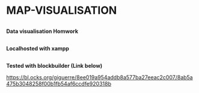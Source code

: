 # MAP-VISUALISATION
##

**Data visualisation Homwork**
##
**Localhosted with xampp**
##
**Tested with blockbuilder (Link below)**

<https://bl.ocks.org/giguerre/8ee019a954addb8a577ba27eeac2c007/8ab5a475b3048258f00b1fb54af6ccdfe920318b>
